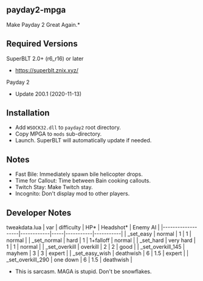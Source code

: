 payday2-mpga
------------
Make Payday 2 Great Again.*

Required Versions
-----------------
SuperBLT 2.0+ (r6_r16) or later
- https://superblt.znix.xyz/

Payday 2
- Update 200.1 (2020-11-13)

Installation
------------
- Add `WSOCK32.dll` to `payday2` root directory.
- Copy MPGA to `mods` sub-directory.
- Launch. SuperBLT will automatically update if needed.

Notes
-----
- Fast Bile: Immediately spawn bile helicopter drops.
- Time for Callout: Time between Bain cooking callouts.
- Twitch Stay: Make Twitch stay.
- Incognito: Don't display mod to other players.
 
Developer Notes
---------------

tweakdata.lua
| var               | difficulty | HP* | Headshot* | Enemy AI  |
|-------------------|------------|-----|-----------|-----------|
| _set_easy         | normal     | 1   | 1         | normal    |
| _set_normal       | hard       | 1   | 1+falloff | normal    |
| _set_hard         | very hard  | 1   | 1         | normal    |
| _set_overkill     | overkill   | 2   | 2         | good      |
| _set_overkill_145 | mayhem     | 3   | 3         | expert    |
| _set_easy_wish    | deathwish  | 6   | 1.5       | expert    |
| _set_overkill_290 | one down   | 6   | 1.5       | deathwish |

* This is sarcasm. MAGA is stupid. Don't be snowflakes.
